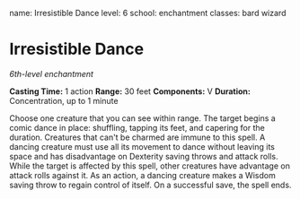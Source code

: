 name: Irresistible Dance
level: 6
school: enchantment
classes: bard
         wizard

# Irresistible Dance
_6th-level enchantment_

**Casting Time:** 1 action
**Range:** 30 feet
**Components:** V
**Duration:** Concentration, up to 1 minute

Choose one creature that you can see within range. The target begins a comic dance in place: shuffling, tapping its feet, and capering for the duration. Creatures that can't be charmed are immune to this spell.
A dancing creature must use all its movement to dance without leaving its space and has disadvantage on Dexterity saving throws and attack rolls. While the target is affected by this spell, other creatures have advantage on attack rolls against it. As an action, a dancing creature makes a Wisdom saving throw to regain control of itself. On a successful save, the spell ends.
